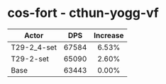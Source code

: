 # cos-fort - cthun-yogg-vf
| Actor | DPS | Increase |
|---|:---:|:---:|
|T29-2_4-set|67584|6.53%|
|T29-2-set|65090|2.60%|
|Base|63443|0.00%|

